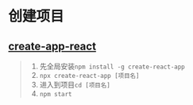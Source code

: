 # 创建项目

## [create-app-react](https://create-react-app.bootcss.com/)

> 1. 先全局安装`npm install -g create-react-app`
> 2. `npx create-react-app [项目名]`
> 3. 进入到项目`cd [项目名]`
> 4. `npm start`
